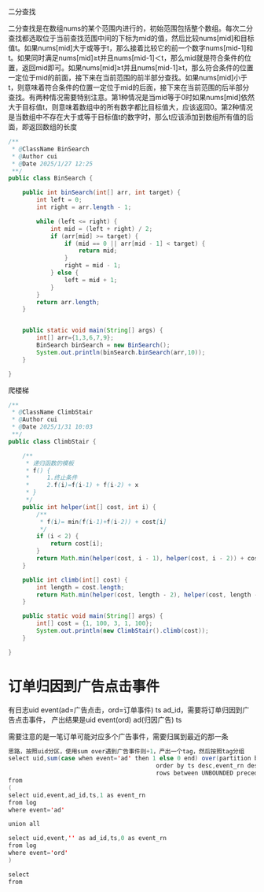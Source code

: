二分查找

二分查找是在数组nums的某个范围内进行的，初始范围包括整个数组。每次二分查找都选取位于当前查找范围中间的下标为mid的值，然后比较nums[mid]和目标值t。如果nums[mid]大于或等于t，那么接着比较它的前一个数字nums[mid-1]和t。如果同时满足nums[mid]≥t并且nums[mid-1]＜t，那么mid就是符合条件的位置，返回mid即可。如果nums[mid]≥t并且nums[mid-1]≥t，那么符合条件的位置一定位于mid的前面，接下来在当前范围的前半部分查找。如果nums[mid]小于t，则意味着符合条件的位置一定位于mid的后面，接下来在当前范围的后半部分查找。有两种情况需要特别注意。第1种情况是当mid等于0时如果nums[mid]依然大于目标值t，则意味着数组中的所有数字都比目标值大，应该返回0。第2种情况是当数组中不存在大于或等于目标值t的数字时，那么t应该添加到数组所有值的后面，即返回数组的长度

```java
/**
 * @ClassName BinSearch
 * @Author cui
 * @Date 2025/1/27 12:25
 **/
public class BinSearch {

    public int binSearch(int[] arr, int target) {
        int left = 0;
        int right = arr.length - 1;

        while (left <= right) {
            int mid = (left + right) / 2;
            if (arr[mid] >= target) {
                if (mid == 0 || arr[mid - 1] < target) {
                    return mid;
                }
                right = mid - 1;
            } else {
                left = mid + 1;
            }
        }
        return arr.length;
    }


    public static void main(String[] args) {
        int[] arr={1,3,6,7,9};
        BinSearch binSearch = new BinSearch();
        System.out.println(binSearch.binSearch(arr,10));
    }

}
```

爬楼梯
```java
/**
 * @ClassName ClimbStair
 * @Author cui
 * @Date 2025/1/31 10:03
 **/
public class ClimbStair {

    /**
     * 递归函数的模板
     * f() {
     *     1.终止条件
     *     2.f(i)=f(i-1) + f(i-2) + x
     * }
     */
    public int helper(int[] cost, int i) {
        /**
         * f(i)= min(f(i-1)+f(i-2)) + cost[i]
         */
        if (i < 2) {
            return cost[i];
        }
        return Math.min(helper(cost, i - 1), helper(cost, i - 2)) + cost[i];
    }

    public int climb(int[] cost) {
        int length = cost.length;
        return Math.min(helper(cost, length - 2), helper(cost, length - 1));
    }

    public static void main(String[] args) {
        int[] cost = {1, 100, 3, 1, 100};
        System.out.println(new ClimbStair().climb(cost));
    }

}
```
# 订单归因到广告点击事件
有日志uid event(ad=广告点击，ord=订单事件) ts ad_id，需要将订单归因到广告点击事件，
产出结果是uid event(ord) ad(归因广告) ts

需要注意的是一笔订单可能对应多个广告事件，需要归属到最近的那一条
```java
思路，按照uid分区，使用sum over遇到广告事件则+1，产出一个tag，然后按照tag分组
select uid,sum(case when event='ad' then 1 else 0 end) over(partition by uid 
                                          order by ts desc,event_rn desc
                                          rows between UNBOUNDED preceding and current row) as gp_tag
from 
(
select uid,event,ad_id,ts,1 as event_rn
from log
where event='ad'

union all

select uid,event,'' as ad_id,ts,0 as event_rn
from log
where event='ord'
)

select 
from 
``` 
 